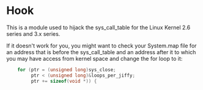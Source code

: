 Hook
====

This is a module used to hijack the sys_call_table for the Linux Kernel 2.6 series and 3.x series.

If it doesn't work for you, you might want to check your System.map file for an address that is before the sys_call_table and an address after it to which you may have access from kernel space and change the for loop to it:

```C
    for (ptr = (unsigned long)sys_close;
         ptr < (unsigned long)&loops_per_jiffy;
         ptr += sizeof(void *)) {
```
